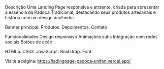 Descrição
Uma Landing Page responsiva e atraente, criada para apresentar a essência da Padoca Tradicional, destacando seus produtos artesanais e história com um design acolhedor.

Banner principal.
Produtos.
Depoimentos.
Contato


Funcionalidades
Design responsivo
Animações sutis
Integração com redes sociais
Botões de ação


HTML5.
CSS3.
JavaScript.
Bootstrap.
Font.


Visite a página:
https://ladingpage-padoca-unifan.vercel.app/

